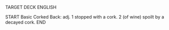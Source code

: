 TARGET DECK
ENGLISH

START
Basic
Corked
Back: adj. 1 stopped with a cork. 2 (of wine) spoilt by a decayed cork.
END

